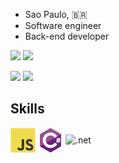 - Sao Paulo,  :brazil:
- Software engineer 
- Back-end developer

<div style="display:inline-block"> 
  <a href="https://github.com/Guilhermessimoes01"></a>
  <img height="140em" src="https://github-readme-stats.vercel.app/api?username=Guilhermessimoes01&show_icons=true&theme=dracula&include_all_commits=true&count_private=true" /> 
  <img height="140em" src="https://github-readme-stats.vercel.app/api/top-langs/?username=Guilhermessimoes01&layout=compact&langs_count=16&theme=dracula" />
</div>

<a href = "https://www.linkedin.com/in/guilherme-simoes-12514b194/" target="_blank"><img src="https://img.shields.io/badge/-LinkedIn-%230077B5?style=for-the-badge&logo=linkedin&logoColor=white" target="_blank"></a>
  <a href="https://www.instagram.com/guilheessimoes/" target="_blank"><img src="https://img.shields.io/badge/-Instagram-%23E4405F?style=for-the-badge&logo=instagram&logoColor=white" target="_blank"></a>

## Skills

<img align="center" alt="Js" heigth="28" width="40" src="https://raw.githubusercontent.com/devicons/devicon/master/icons/javascript/javascript-original.svg"> <img align="center" alt="C#" heigth="30" width="40" src="https://raw.githubusercontent.com/devicons/devicon/master/icons/csharp/csharp-original.svg">
<img align="center" alt=".net" heigth="30" width="40" src="https://raw.githubusercontent.com/devicons/devicon/master/icons/dotnet/dotnet-original.jpg">
